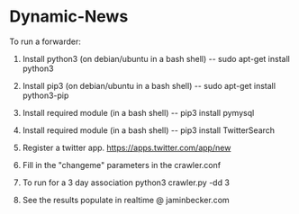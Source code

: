 # Dynamic-News



To run a forwarder:


1. Install python3 (on debian/ubuntu in a bash shell) -- sudo apt-get install python3

2. Install pip3 (on debian/ubuntu in a bash shell) -- sudo apt-get install python3-pip

3. Install required module (in a bash shell) -- pip3 install pymysql

4. Install required module (in a bash shell) -- pip3 install TwitterSearch

5. Register a twitter app. https://apps.twitter.com/app/new

6. Fill in the "changeme" parameters in the crawler.conf

7. To run for a 3 day association python3 crawler.py -dd 3

8. See the results populate in realtime @ jaminbecker.com

